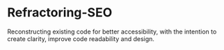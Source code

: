 # Refractoring-SEO
Reconstructing existing code for better accessibility, with the intention to create clarity, improve code readability and design.
